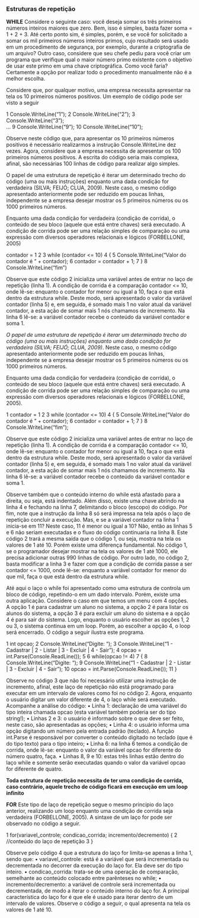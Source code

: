 ### Estruturas de repetição

**WHILE**
Considere o seguinte caso: você deseja somar os três primeiros números inteiros maiores que zero. Bem, isso é simples, basta fazer soma = 1 + 2 + 3. Até certo ponto sim, é simples, porém, e se você for solicitado a somar os mil primeiros números inteiros primos, cujo resultado será usado em um procedimento de segurança, por exemplo, durante a criptografia de um arquivo? Outro caso, considere que seu chefe pediu para você criar um programa que verifique qual o maior número primo existente com o objetivo de usar este primo em uma chave criptográfica. Como você faria? Certamente a opção por realizar todo o procedimento manualmente não é a melhor escolha.

Considere que, por qualquer motivo, uma empresa necessita apresentar na tela os 10 primeiros números positivos. Um exemplo de código pode ser visto a seguir

1 Console.WriteLine(“1”); 
2 Console.WriteLine(“2”); 
3 Console.WriteLine(“3”);  
... 
9 Console.WriteLine(“9”); 
10 Console.WriteLine(“10”);

Observe neste código que, para apresentar os 10 primeiros números positivos é necessário realizarmos a instrução Console.WriteLine dez vezes. Agora, considere que a empresa necessita de apresentar os 100 primeiros números positivos. A escrita do código seria mais complexa, afinal, são necessárias 100 linhas de código para realizar algo simples.

O papel de uma estrutura de repetição é iterar um determinado trecho do código (uma ou mais instruções) enquanto uma dada condição for verdadeira (SILVA; FEIJÓ; CLUA, 2009). Neste caso, o mesmo código apresentado anteriormente pode ser reduzido em poucas linhas, independente se a empresa desejar mostrar os 5 primeiros números ou os 1000 primeiros números.

Enquanto uma dada condição for verdadeira (condição de corrida), o conteúdo de seu bloco (aquele que está entre chaves) será executado. A condição de corrida pode ser uma relação simples de comparação ou uma expressão com diversos operadores relacionais e lógicos (FORBELLONE, 2005)

contador = 1
2 
3 while (contador <= 10) 
4 { 
5 Console.WriteLine(“Valor do contador é ” + contador); 
6 contador = contador + 1; 
7 } 
8 Console.WriteLine(“fim”)

Observe que este código 2 inicializa uma variável antes de entrar no laço de repetição (linha 1). A condição de corrida é a comparação contador <= 10, onde lê-se: enquanto o contador for menor ou igual a 10, faça o que está dentro da estrutura while. Deste modo, será apresentado o valor da variável contador (linha 5) e, em seguida, é somado mais 1 no valor atual da variável contador, a esta ação de somar mais 1 nós chamamos de incremento. Na linha 6 lê-se: a variável contador recebe o conteúdo da variável contador e soma 1.

*O papel de uma estrutura de repetição é iterar um determinado trecho do código (uma ou mais instruções) enquanto uma dada condição for verdadeira (SILVA; FEIJÓ; CLUA, 2009)*. Neste caso, o mesmo código apresentado anteriormente pode ser reduzido em poucas linhas, independente se a empresa desejar mostrar os 5 primeiros números ou os 1000 primeiros números.

Enquanto uma dada condição for verdadeira (condição de corrida), o conteúdo de seu bloco (aquele que está entre chaves) será executado. A condição de corrida pode ser uma relação simples de comparação ou uma expressão com diversos operadores relacionais e lógicos (FORBELLONE, 2005).

1 contador = 1
2 
3 while (contador <= 10) 
4 { 5 Console.WriteLine(“Valor do contador é ” + contador); 
6 contador = contador + 1; 
7 } 
8 Console.WriteLine(“fim”);

Observe que este código 2 inicializa uma variável antes de entrar no laço de repetição (linha 1). A condição de corrida é a comparação contador <= 10, onde lê-se: enquanto o contador for menor ou igual a 10, faça o que está dentro da estrutura while. Deste modo, será apresentado o valor da variável contador (linha 5) e, em seguida, é somado mais 1 no valor atual da variável contador, a esta ação de somar mais 1 nós chamamos de incremento. Na linha 6 lê-se: a variável contador recebe o conteúdo da variável contador e soma 1.

Observe também que o conteúdo interno do while está afastado para a direita, ou seja, está indentado. Além disso, existe uma chave abrindo na linha 4 e fechando na linha 7, delimitando o bloco (escopo) do código. Por fim, note que a instrução da linha 8 só será impressa na tela após o laço de repetição concluir a execução. Mas, e se a variável contador na linha 1 inicia-se em 11? Neste caso, 11 é menor ou igual a 10? Não, então as linhas 5 e 6 não seriam executadas e o fluxo do código continuaria na linha 8. Este código 2 trará a mesma saída que o código 1, ou seja, mostra na tela os valores de 1 até 10. Porém existe uma diferença fundamental. No código 1, se o programador desejar mostrar na tela os valores de 1 até 1000, ele precisa adicionar outras 990 linhas de código. Por outro lado, no código 2, basta modificar a linha 3 e fazer com que a condição de corrida passe a ser contador <= 1000, onde lê-se: enquanto a variável contador for menor do que mil, faça o que está dentro da estrutura while.

Até aqui o laço o while foi apresentado como uma estrutura de controla um bloco de código, repetindo-o em um dado intervalo. Porém, existe uma outra aplicação. Considere o caso em que temos um menu com 4 opções. A opção 1 é para cadastrar um aluno no sistema, a opção 2 é para listar os alunos do sistema, a opção 3 é para excluir um aluno do sistema e a opção 4 é para sair do sistema. Logo, enquanto o usuário escolher as opções 1, 2 ou 3, o sistema continua em um loop. Porém, ao escolher a opção 4, o loop será encerrado. O código a seguir ilustra este programa.

1 int opcao;
2 Console.WriteLine(“Digite: “);
3 Console.WriteLine(“1 - Cadastrar | 2 - Listar | 3 - Excluir | 4 - Sair”);
4 opcao = int.Parse(Console.ReadLine());
5
6 while(opcao != 4)
7 {
8 Console.WriteLine(“Digite: “);
9 Console.WriteLine(“1 - Cadastrar | 2 - Listar | 3 - Excluir | 4 - Sair”);
10 opcao = int.Parse(Console.ReadLine());
11 } 

Observe no código 3 que não foi necessário utilizar uma instrução
de incremento, afinal, este laço de repetição não está programado para
executar em um intervalo de valores como foi no código 2. Agora, enquanto o usuário digitar um valor diferente de 4, o laço while será executado. Acompanhe a análise do código:
• Linha 1: declaração de uma variável do tipo inteira chamada opcao (esta variável também poderia ser do tipo string!);
• Linhas 2 e 3: o usuário é informado sobre o que deve ser feito,
neste caso, são apresentadas as opções;
• Linha 4: o usuário informa uma opção digitando um número pela
entrada padrão (teclado). A função int.Parse é responsável por
converter o conteúdo digitado no teclado (que é do tipo texto)
para o tipo inteiro;
• Linha 6: na linha 6 temos a condição de corrida, onde lê-se: enquanto o valor da variável opcao for diferente do número quatro, faça.
• Linhas 8, 9 e 10: estas três linhas estão dentro do laço while e
somente serão executadas quando o valor da variável opcao for
diferente de quatro.

**Toda estrutura de repetição necessita de ter uma condição de corrida, caso contrário, aquele trecho de código ficará em execução em um loop infinito**

**FOR**
Este tipo de laço de repetição segue o mesmo princípio do laço anterior, realizando um loop enquanto uma condição de corrida seja verdadeira (FORBELLONE, 2005). A sintaxe de um laço for pode ser observado no código a seguir.

1 for(variavel_controle; condicao_corrida; incremento/decremento) {
2 //conteúdo do laço de repetição
3 } 

Observe pelo código 4 que a estrutura do laço for limita-se apenas a
linha 1, sendo que:
• variavel_controle: está é a variável que será incrementada ou decrementada no decorrer da execução do laço for. Ela deve ser do
tipo inteiro.
• condicao_corrida: trata-se de uma operação de comparação, semelhante ao conteúdo colocado entre parênteses no while;
• incremento/decremento: a variável de controle será incrementada
ou decrementada, de modo a iterar o conteúdo interno do laço for.
A principal característica do laço for é que ele é usado para iterar
dentro de um intervalo de valores. Observe o código a seguir, o qual
apresenta na tela os valores de 1 até 10. 